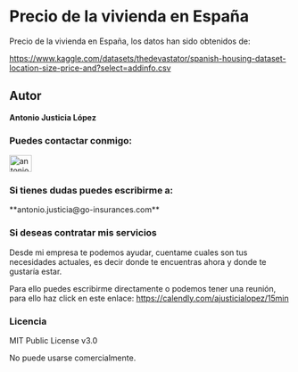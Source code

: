 # Precio de la vivienda en España 
Precio de la vivienda en España, los datos han sido obtenidos de:

https://www.kaggle.com/datasets/thedevastator/spanish-housing-dataset-location-size-price-and?select=addinfo.csv

## Autor
**Antonio Justicia López**

<h3 align="left">Puedes contactar conmigo:</h3>
<p align="left">
<a href="https://linkedin.com/in/antonio-justicia" target="blank"><img align="center" src="https://raw.githubusercontent.com/rahuldkjain/github-profile-readme-generator/master/src/images/icons/Social/linked-in-alt.svg" alt="antonio-justicia" height="30" width="40" /></a>
</p>

<h3 align="left">Si tienes dudas puedes escribirme a:</h3>
<p align="left">
**antonio.justicia@go-insurances.com**

<h3 align="left">Si deseas contratar mis servicios</h3>
Desde mi empresa te podemos ayudar, cuentame cuales son tus necesidades actuales, es decir donde te encuentras ahora y donde te gustaría estar.


Para ello puedes escribirme directamente o podemos tener una reunión, para ello haz click en este enlace:
https://calendly.com/ajusticialopez/15min

<h3 align="left">Licencia</h3>
MIT Public License v3.0

No puede usarse comercialmente.

